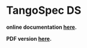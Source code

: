 # TangoSpec DS

**online documentation [here](doc/TangoSpec.md).**

**PDF version [here](doc/TangoSpec.pdf).**
